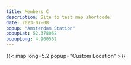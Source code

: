 ```yaml
---
title: Members C
description: Site to test map shortcode.
date: 2023-07-08
popup: "Amsterdam Station"
popupLat: 52.378062
popupLong: 4.900562
---
```



{{< map long=5.2 popup="Custom Location" >}}

